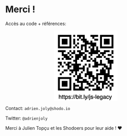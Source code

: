 # Merci !

Accès au code + références:

![](assets/qrcode.png)

Contact: `adrien.joly@shodo.io`

Twitter: `@adrienjoly`

Merci à Julien Topçu et les Shodoers pour leur aide ! ❤️

<style>img { display: block; margin: 0 auto; }</style>
